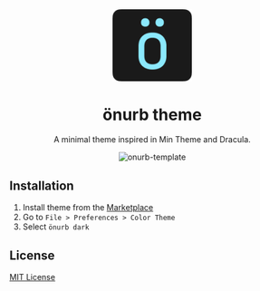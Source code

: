 <div align="center">

<img src="https://raw.githubusercontent.com/brunoocrv/onurb-theme/main/onurb.png" width="140" />

# önurb theme

A minimal theme inspired in Min Theme and Dracula.

![onurb-template](https://github.com/brunoocrv/onurb-theme/assets/121953624/cd0e6528-3028-4250-b5ce-d37026aa4cb5)


</div>

## Installation

1. Install theme from the [Marketplace](https://marketplace.visualstudio.com/items?itemName=brunoocrv.onurb-theme)
2. Go to `File > Preferences > Color Theme`
3. Select `önurb dark`

## License

[MIT License](LICENSE)

